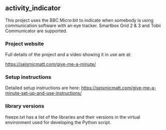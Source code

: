 ## activity_indicator 

This project uses the BBC Micro:bit to indicate when somebody is using communication software with an eye tracker. Smartbox Grid 2 & 3 and Tobii Communicator are supported.

### Project website

Full details of the project and a video showing it in use are at:

 <https://seismicmatt.com/give-me-a-minute/>

### Setup instructions

Detailed setup instructions are here:
<https://seismicmatt.com/give-me-a-minute-set-up-and-use-instructions/>

### library versions 

freeze.txt has a list of the libraries and their versions in the virtual environment used for developing the Python script.